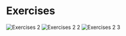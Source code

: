 # Exercises

![Exercises 2](https://user-images.githubusercontent.com/70604577/229873224-6788a1dd-eb4c-4d71-8dbc-e5e942256cd1.png)
![Exercises 2 2](https://user-images.githubusercontent.com/70604577/229873221-ff160432-acf5-419d-82a5-01eccab072ff.png)
![Exercises 2 3](https://user-images.githubusercontent.com/70604577/229873223-964a1973-a312-4c43-b5e3-c51ada40deac.png)
